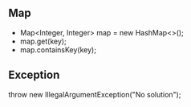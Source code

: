## Map

* Map<Integer, Integer> map = new HashMap<>();
* map.get(key);
* map.containsKey(key);







## Exception
throw new IllegalArgumentException("No solution");

